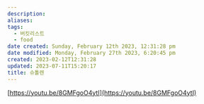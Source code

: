 ```yaml
---
description:
aliases: 
tags:
  - 버킷리스트
  - food
date created: Sunday, February 12th 2023, 12:31:28 pm
date modified: Monday, February 27th 2023, 6:20:45 pm
created: 2023-02-12T12:31:28
updated: 2023-07-11T15:20:17
title: 슈톨렌
---
```

[https://youtu.be/8GMFgoO4ytI](https://youtu.be/8GMFgoO4ytI)
